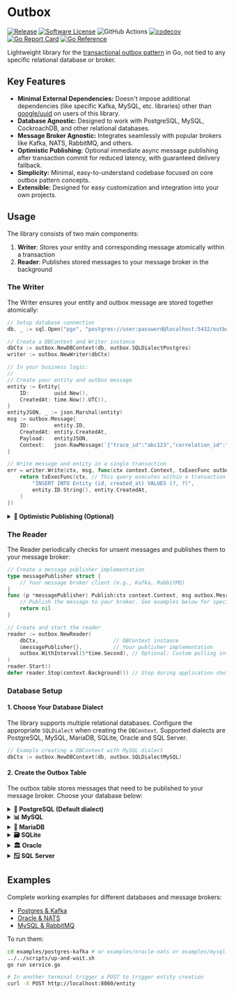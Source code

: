 # Outbox

[![Release](https://img.shields.io/github/release/oagudo/outbox.svg?style=flat-square)](https://github.com/oagudo/outbox/releases/latest)
[![Software License](https://img.shields.io/badge/license-MIT-brightgreen.svg?style=flat-square)](LICENSE.md)
![GitHub Actions](https://github.com/oagudo/outbox/actions/workflows/ci.yml/badge.svg)
[![codecov](https://codecov.io/gh/oagudo/outbox/graph/badge.svg?token=KH1GUAV4VR)](https://codecov.io/gh/oagudo/outbox)
[![Go Report Card](https://goreportcard.com/badge/github.com/oagudo/outbox?style=flat-square)](https://goreportcard.com/report/github.com/oagudo/outbox)
[![Go Reference](https://pkg.go.dev/badge/github.com/oagudo/outbox/v4.svg)](https://pkg.go.dev/github.com/oagudo/outbox)

Lightweight library for the [transactional outbox pattern](https://microservices.io/patterns/data/transactional-outbox.html) in Go, not tied to any specific relational database or broker.

## Key Features

- **Minimal External Dependencies:** Doesn't impose additional dependencies (like specific Kafka, MySQL, etc. libraries) other than [google/uuid](https://github.com/google/uuid) on users of this library.
- **Database Agnostic:** Designed to work with PostgreSQL, MySQL, CockroachDB, and other relational databases.
- **Message Broker Agnostic:** Integrates seamlessly with popular brokers like Kafka, NATS, RabbitMQ, and others.
- **Optimistic Publishing:** Optional immediate async message publishing after transaction commit for reduced latency, with guaranteed delivery fallback.
- **Simplicity:** Minimal, easy-to-understand codebase focused on core outbox pattern concepts.
- **Extensible:** Designed for easy customization and integration into your own projects.

## Usage

The library consists of two main components:

1. **Writer**: Stores your entity and corresponding message atomically within a transaction
2. **Reader**: Publishes stored messages to your message broker in the background

### The Writer

The Writer ensures your entity and outbox message are stored together atomically:

```go
// Setup database connection
db, _ := sql.Open("pgx", "postgres://user:password@localhost:5432/outbox?sslmode=disable")

// Create a DBContext and Writer instance
dbCtx := outbox.NewDBContext(db, outbox.SQLDialectPostgres)
writer := outbox.NewWriter(dbCtx)

// In your business logic:
//
// Create your entity and outbox message
entity := Entity{
    ID:        uuid.New(),
    CreatedAt: time.Now().UTC(),
}
entityJSON, _ := json.Marshal(entity)
msg := outbox.Message{
    ID:        entity.ID,
    CreatedAt: entity.CreatedAt,
    Payload:   entityJSON,
    Context:   json.RawMessage(`{"trace_id":"abc123","correlation_id":"xyz789"}`), // Any additional metadata for the message
}

// Write message and entity in a single transaction
err = writer.Write(ctx, msg, func(ctx context.Context, txExecFunc outbox.TxExecFunc) error {
    return txExecFunc(ctx, // This query executes within a transaction
        "INSERT INTO Entity (id, created_at) VALUES (?, ?)",
        entity.ID.String(), entity.CreatedAt,
    )
})
```

<details>
<summary><strong>🚀 Optimistic Publishing (Optional)</strong></summary>

Optimistic publishing attempts to publish messages immediately after transaction commit, reducing latency while maintaining guaranteed delivery through the background reader as fallback.

#### How It Works

1. Transaction commits (entity + outbox message stored)
2. Immediate publish attempt to broker (asynchronously, will not block the incoming request)
3. On success: message is removed from outbox
4. On failure: background reader handles delivery later

#### Configuration

```go
// Create publisher (same as used by reader)
publisher := &messagePublisher{}

// Enable optimistic publishing in writer
writer := outbox.NewWriter(dbCtx, outbox.WithOptimisticPublisher(publisher))
```

**Important considerations:**
- Publishing happens asynchronously after transaction commit
- Message consumers must be idempotent as messages could be published twice - by the optimistic publisher and the reader (Note: consumer idempotency is a good practice regardless of optimistic publishing, though some brokers also provide deduplication features)
- Publishing failures don't affect your transactions - they don't cause `Write()` to fail

</details>

### The Reader

The Reader periodically checks for unsent messages and publishes them to your message broker:

```go
// Create a message publisher implementation
type messagePublisher struct {
    // Your message broker client (e.g., Kafka, RabbitMQ)
}
func (p *messagePublisher) Publish(ctx context.Context, msg outbox.Message) error {
    // Publish the message to your broker. See examples below for specific implementations
    return nil
}

// Create and start the reader
reader := outbox.NewReader(
    dbCtx,                        // DBContext instance
    &messagePublisher{},          // Your publisher implementation
    outbox.WithInterval(5*time.Second), // Optional: Custom polling interval (default: 10s)
)
reader.Start()
defer reader.Stop(context.Background()) // Stop during application shutdown
```

### Database Setup

#### 1. Choose Your Database Dialect

The library supports multiple relational databases. Configure the appropriate `SQLDialect` when creating the `DBContext`. Supported dialects are PostgreSQL, MySQL, MariaDB, SQLite, Oracle and SQL Server.

```go
// Example creating a DBContext with MySQL dialect
dbCtx := outbox.NewDBContext(db, outbox.SQLDialectMySQL)
```

#### 2. Create the Outbox Table

The outbox table stores messages that need to be published to your message broker. Choose your database below:

<details>
<summary><strong>🐘 PostgreSQL (Default dialect)</strong></summary>

```sql
CREATE TABLE IF NOT EXISTS Outbox (
    id UUID PRIMARY KEY,
    created_at TIMESTAMP WITH TIME ZONE NOT NULL DEFAULT NOW(),
    context BYTEA NOT NULL,
    payload BYTEA NOT NULL
);

CREATE INDEX IF NOT EXISTS idx_outbox_created_at ON Outbox (created_at);
```
</details>

<details>
<summary><strong>📊 MySQL</strong></summary>

```sql
CREATE TABLE IF NOT EXISTS Outbox (
    id BINARY(16) PRIMARY KEY,
    created_at TIMESTAMP(3) NOT NULL DEFAULT CURRENT_TIMESTAMP(3),
    context BLOB NOT NULL,
    payload BLOB NOT NULL
);

CREATE INDEX idx_outbox_created_at ON Outbox (created_at);
```
</details>

<details>
<summary><strong>🐬 MariaDB</strong></summary>

```sql
CREATE TABLE IF NOT EXISTS Outbox (
    id UUID PRIMARY KEY,
    created_at TIMESTAMP(3) NOT NULL DEFAULT CURRENT_TIMESTAMP(3),
    context BLOB NOT NULL,
    payload BLOB NOT NULL
);

CREATE INDEX idx_outbox_created_at ON Outbox (created_at);
```
</details>

<details>
<summary><strong>🗃️ SQLite</strong></summary>

```sql
CREATE TABLE IF NOT EXISTS Outbox (
    id TEXT PRIMARY KEY,
    created_at DATETIME NOT NULL DEFAULT CURRENT_TIMESTAMP,
    context BLOB NOT NULL,
    payload BLOB NOT NULL
);

CREATE INDEX IF NOT EXISTS idx_outbox_created_at ON Outbox (created_at);
```
</details>

<details>
<summary><strong>🏛️ Oracle</strong></summary>

```sql
CREATE TABLE Outbox (
    id RAW(16) PRIMARY KEY,
    created_at TIMESTAMP WITH TIME ZONE DEFAULT SYSTIMESTAMP NOT NULL,
    context BLOB NOT NULL,
    payload BLOB NOT NULL
);

CREATE INDEX idx_outbox_created_at ON Outbox (created_at);
```
</details>

<details>
<summary><strong>🪟 SQL Server</strong></summary>

```sql
CREATE TABLE Outbox (
    id UNIQUEIDENTIFIER PRIMARY KEY DEFAULT NEWID(),
    created_at DATETIME2(3) NOT NULL DEFAULT GETUTCDATE(),
    context VARBINARY(MAX) NOT NULL,
    payload VARBINARY(MAX) NOT NULL
);

CREATE INDEX idx_outbox_created_at ON Outbox (created_at);
```
</details>

## Examples

Complete working examples for different databases and message brokers:

- [Postgres & Kafka](./examples/postgres-kafka/service.go) 
- [Oracle & NATS](./examples/oracle-nats/service.go) 
- [MySQL & RabbitMQ](./examples/mysql-rabitmq/service.go) 

To run them:

```bash
cd examples/postgres-kafka # or examples/oracle-nats or examples/mysql-rabitmq
../../scripts/up-and-wait.sh
go run service.go

# In another terminal trigger a POST to trigger entity creation
curl -X POST http://localhost:8080/entity
```